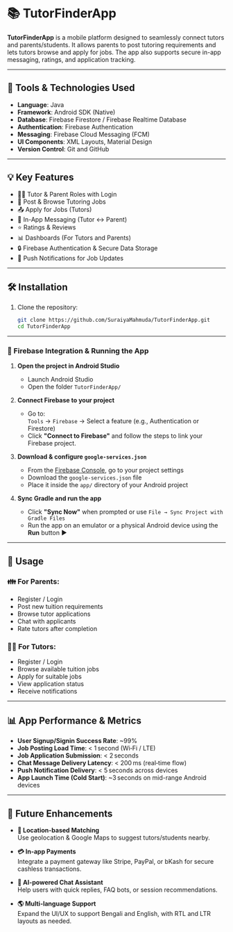 # 📚 TutorFinderApp

**TutorFinderApp** is a mobile platform designed to seamlessly connect tutors and parents/students. It allows parents to post tutoring requirements and lets tutors browse and apply for jobs. The app also supports secure in-app messaging, ratings, and application tracking.

---

## 🧰 Tools & Technologies Used

- **Language**: Java  
- **Framework**: Android SDK (Native)  
- **Database**: Firebase Firestore / Firebase Realtime Database  
- **Authentication**: Firebase Authentication  
- **Messaging**: Firebase Cloud Messaging (FCM)  
- **UI Components**: XML Layouts, Material Design  
- **Version Control**: Git and GitHub  

---

## 💡 Key Features

- 👨‍🏫 Tutor & Parent Roles with Login
- 📝 Post & Browse Tutoring Jobs
- 📤 Apply for Jobs (Tutors)
- 💬 In-App Messaging (Tutor ↔ Parent)
- ⭐ Ratings & Reviews
- 📊 Dashboards (For Tutors and Parents)
- 🔒 Firebase Authentication & Secure Data Storage
- 🔔 Push Notifications for Job Updates

---

## 🛠️ Installation

1. Clone the repository:
   ```bash
   git clone https://github.com/SuraiyaMahmuda/TutorFinderApp.git
   cd TutorFinderApp

---

### 🔌 Firebase Integration & Running the App

1. **Open the project in Android Studio**  
   - Launch Android Studio  
   - Open the folder `TutorFinderApp/`

2. **Connect Firebase to your project**  
   - Go to:  
     `Tools` → `Firebase` → Select a feature (e.g., Authentication or Firestore)  
   - Click **"Connect to Firebase"** and follow the steps to link your Firebase project.

3. **Download & configure `google-services.json`**  
   - From the [Firebase Console](https://console.firebase.google.com/), go to your project settings  
   - Download the `google-services.json` file  
   - Place it inside the `app/` directory of your Android project

4. **Sync Gradle and run the app**  
   - Click **"Sync Now"** when prompted or use `File → Sync Project with Gradle Files`  
   - Run the app on an emulator or a physical Android device using the **Run** button ▶️

---

## 🔧 Usage

### 👪 For Parents:
- Register / Login
- Post new tuition requirements
- Browse tutor applications
- Chat with applicants
- Rate tutors after completion

### 👨‍🏫 For Tutors:
- Register / Login
- Browse available tuition jobs
- Apply for suitable jobs
- View application status
- Receive notifications

---

## 📊 App Performance & Metrics

- **User Signup/Signin Success Rate**: ~99%  
- **Job Posting Load Time**: < 1 second (Wi‑Fi / LTE)  
- **Job Application Submission**: < 2 seconds  
- **Chat Message Delivery Latency**: < 200 ms (real‑time flow)  
- **Push Notification Delivery**: < 5 seconds across devices  
- **App Launch Time (Cold Start)**: ~3 seconds on mid-range Android devices  

---

## 🚀 Future Enhancements

- **📍 Location-based Matching**  
  Use geolocation & Google Maps to suggest tutors/students nearby.

- **💳 In-app Payments**  
  Integrate a payment gateway like Stripe, PayPal, or bKash for secure cashless transactions.

- **🧰 AI-powered Chat Assistant**  
  Help users with quick replies, FAQ bots, or session recommendations.

- **🌎 Multi-language Support**  
  Expand the UI/UX to support Bengali and English, with RTL and LTR layouts as needed.
   
